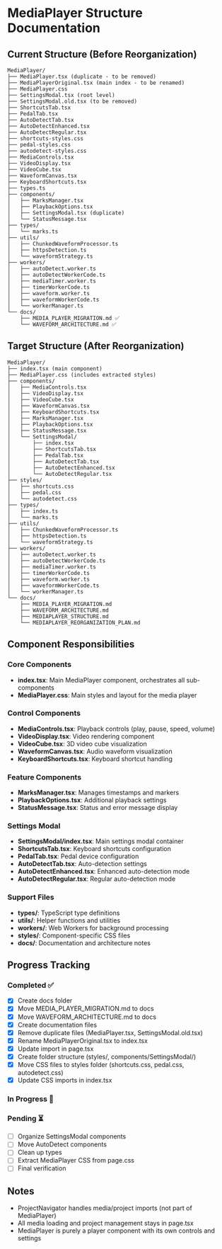 # MediaPlayer Structure Documentation

## Current Structure (Before Reorganization)
```
MediaPlayer/
├── MediaPlayer.tsx (duplicate - to be removed)
├── MediaPlayerOriginal.tsx (main index - to be renamed)
├── MediaPlayer.css
├── SettingsModal.tsx (root level)
├── SettingsModal.old.tsx (to be removed)
├── ShortcutsTab.tsx
├── PedalTab.tsx
├── AutoDetectTab.tsx
├── AutoDetectEnhanced.tsx
├── AutoDetectRegular.tsx
├── shortcuts-styles.css
├── pedal-styles.css
├── autodetect-styles.css
├── MediaControls.tsx
├── VideoDisplay.tsx
├── VideoCube.tsx
├── WaveformCanvas.tsx
├── KeyboardShortcuts.tsx
├── types.ts
├── components/
│   ├── MarksManager.tsx
│   ├── PlaybackOptions.tsx
│   ├── SettingsModal.tsx (duplicate)
│   └── StatusMessage.tsx
├── types/
│   └── marks.ts
├── utils/
│   ├── ChunkedWaveformProcessor.ts
│   ├── httpsDetection.ts
│   └── waveformStrategy.ts
├── workers/
│   ├── autoDetect.worker.ts
│   ├── autoDetectWorkerCode.ts
│   ├── mediaTimer.worker.ts
│   ├── timerWorkerCode.ts
│   ├── waveform.worker.ts
│   ├── waveformWorkerCode.ts
│   └── workerManager.ts
└── docs/
    ├── MEDIA_PLAYER_MIGRATION.md ✅
    └── WAVEFORM_ARCHITECTURE.md ✅
```

## Target Structure (After Reorganization)
```
MediaPlayer/
├── index.tsx (main component)
├── MediaPlayer.css (includes extracted styles)
├── components/
│   ├── MediaControls.tsx
│   ├── VideoDisplay.tsx
│   ├── VideoCube.tsx
│   ├── WaveformCanvas.tsx
│   ├── KeyboardShortcuts.tsx
│   ├── MarksManager.tsx
│   ├── PlaybackOptions.tsx
│   ├── StatusMessage.tsx
│   └── SettingsModal/
│       ├── index.tsx
│       ├── ShortcutsTab.tsx
│       ├── PedalTab.tsx
│       ├── AutoDetectTab.tsx
│       ├── AutoDetectEnhanced.tsx
│       └── AutoDetectRegular.tsx
├── styles/
│   ├── shortcuts.css
│   ├── pedal.css
│   └── autodetect.css
├── types/
│   ├── index.ts
│   └── marks.ts
├── utils/
│   ├── ChunkedWaveformProcessor.ts
│   ├── httpsDetection.ts
│   └── waveformStrategy.ts
├── workers/
│   ├── autoDetect.worker.ts
│   ├── autoDetectWorkerCode.ts
│   ├── mediaTimer.worker.ts
│   ├── timerWorkerCode.ts
│   ├── waveform.worker.ts
│   ├── waveformWorkerCode.ts
│   └── workerManager.ts
└── docs/
    ├── MEDIA_PLAYER_MIGRATION.md
    ├── WAVEFORM_ARCHITECTURE.md
    ├── MEDIAPLAYER_STRUCTURE.md
    └── MEDIAPLAYER_REORGANIZATION_PLAN.md
```

## Component Responsibilities

### Core Components
- **index.tsx**: Main MediaPlayer component, orchestrates all sub-components
- **MediaPlayer.css**: Main styles and layout for the media player

### Control Components
- **MediaControls.tsx**: Playback controls (play, pause, speed, volume)
- **VideoDisplay.tsx**: Video rendering component
- **VideoCube.tsx**: 3D video cube visualization
- **WaveformCanvas.tsx**: Audio waveform visualization
- **KeyboardShortcuts.tsx**: Keyboard shortcut handling

### Feature Components
- **MarksManager.tsx**: Manages timestamps and markers
- **PlaybackOptions.tsx**: Additional playback settings
- **StatusMessage.tsx**: Status and error message display

### Settings Modal
- **SettingsModal/index.tsx**: Main settings modal container
- **ShortcutsTab.tsx**: Keyboard shortcuts configuration
- **PedalTab.tsx**: Pedal device configuration
- **AutoDetectTab.tsx**: Auto-detection settings
- **AutoDetectEnhanced.tsx**: Enhanced auto-detection mode
- **AutoDetectRegular.tsx**: Regular auto-detection mode

### Support Files
- **types/**: TypeScript type definitions
- **utils/**: Helper functions and utilities
- **workers/**: Web Workers for background processing
- **styles/**: Component-specific CSS files
- **docs/**: Documentation and architecture notes

## Progress Tracking

### Completed ✅
- [x] Create docs folder
- [x] Move MEDIA_PLAYER_MIGRATION.md to docs
- [x] Move WAVEFORM_ARCHITECTURE.md to docs
- [x] Create documentation files
- [x] Remove duplicate files (MediaPlayer.tsx, SettingsModal.old.tsx)
- [x] Rename MediaPlayerOriginal.tsx to index.tsx
- [x] Update import in page.tsx
- [x] Create folder structure (styles/, components/SettingsModal/)
- [x] Move CSS files to styles folder (shortcuts.css, pedal.css, autodetect.css)
- [x] Update CSS imports in index.tsx

### In Progress 🔄

### Pending ⏳
- [ ] Organize SettingsModal components
- [ ] Move AutoDetect components
- [ ] Clean up types
- [ ] Extract MediaPlayer CSS from page.css
- [ ] Final verification

## Notes
- ProjectNavigator handles media/project imports (not part of MediaPlayer)
- All media loading and project management stays in page.tsx
- MediaPlayer is purely a player component with its own controls and settings